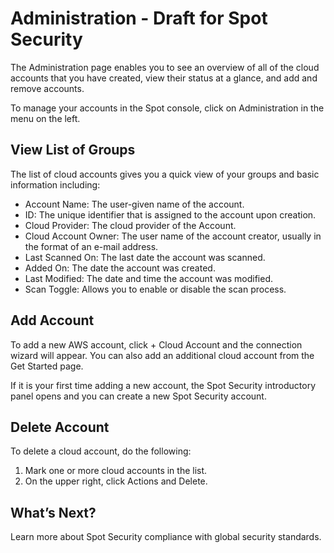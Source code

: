# Administration - Draft for Spot Security

The Administration page enables you to see an overview of all of the cloud accounts that you have created, view their status at a glance, and add and remove accounts.

To manage your accounts in the Spot console, click on Administration in the menu on the left.



## View List of Groups
The list of cloud accounts gives you a quick view of your groups and basic information including:
* Account Name: The user-given name of the account.
* ID: The unique identifier that is assigned to the account upon creation.
* Cloud Provider: The cloud provider of the Account.
* Cloud Account Owner: The user name of the account creator, usually in the format of an e-mail address.
* Last Scanned On: The last date the account was scanned.
* Added On: The date the account was created.
* Last Modified: The date and time the account was modified.
* Scan Toggle: Allows you to enable or disable the scan process.

## Add Account

To add a new AWS account, click + Cloud Account and the connection wizard will appear. You can also add an additional cloud account from the Get Started page.

If it is your first time adding a new account, the Spot Security introductory panel opens and you can create a new Spot Security account.

## Delete Account
To delete a cloud account, do the following:
1. Mark one or more cloud accounts in the list.
2. On the upper right, click Actions and Delete.

## What’s Next?
Learn more about Spot Security compliance with global security standards.
